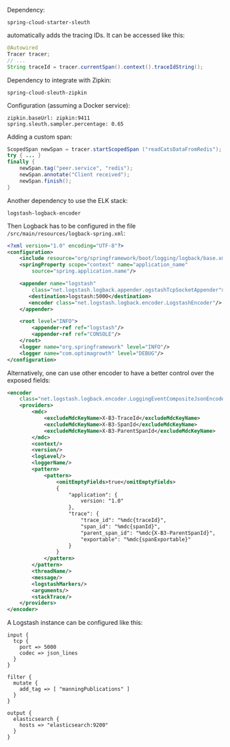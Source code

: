 Dependency:
```
spring-cloud-starter-sleuth
```
automatically adds the tracing IDs. It can be accessed like this:
```Java
@Autowired
Tracer tracer;
// ...
String traceId = tracer.currentSpan().context().traceIdString();
```
Dependency to integrate with Zipkin:
```
spring-cloud-sleuth-zipkin
```
Configuration (assuming a Docker service):
```
zipkin.baseUrl: zipkin:9411
spring.sleuth.sampler.percentage: 0.65
```
Adding a custom span:
```Java
ScopedSpan newSpan = tracer.startScopedSpan ("readCatsDataFromRedis"); 
try { ... }
finally {
	newSpan.tag("peer.service", "redis");
	newSpan.annotate("Client received");
	newSpan.finish();
}
```
Another dependency to use the ELK stack:
```
logstash-logback-encoder
```
Then Logback has to be configured in the file `/src/main/resources/logback-spring.xml`:
```XML
<?xml version="1.0" encoding="UTF-8"?>
<configuration>
    <include resource="org/springframework/boot/logging/logback/base.xml"/>
    <springProperty scope="context" name="application_name"  
	    source="spring.application.name"/>

    <appender name="logstash" 
	    class="net.logstash.logback.appender.ogstashTcpSocketAppender">
       <destination>logstash:5000</destination>
       <encoder class="net.logstash.logback.encoder.LogstashEncoder"/>
    </appender>

    <root level="INFO">
        <appender-ref ref="logstash"/>
        <appender-ref ref="CONSOLE"/>
    </root>
    <logger name="org.springframework" level="INFO"/>
    <logger name="com.optimagrowth" level="DEBUG"/>
</configuration>
```
Alternatively, one can use other encoder to have a better control over the exposed fields:
```XML
<encoder 
	class="net.logstash.logback.encoder.LoggingEventCompositeJsonEncoder">
    <providers>
        <mdc> 
            <excludeMdcKeyName>X-B3-TraceId</excludeMdcKeyName>
            <excludeMdcKeyName>X-B3-SpanId</excludeMdcKeyName>
            <excludeMdcKeyName>X-B3-ParentSpanId</excludeMdcKeyName>
        </mdc>
        <context/>
        <version/>
        <logLevel/>
        <loggerName/>
        <pattern>
            <pattern>
                <omitEmptyFields>true</omitEmptyFields>
                {
                    "application": {
                        version: "1.0"
                    },
                    "trace": {
                        "trace_id": "%mdc{traceId}",
                        "span_id": "%mdc{spanId}",
                        "parent_span_id": "%mdc{X-B3-ParentSpanId}",
                        "exportable": "%mdc{spanExportable}"
                    }
                }
            </pattern>
        </pattern>
        <threadName/>
        <message/>
        <logstashMarkers/>
        <arguments/> 
        <stackTrace/>
    </providers>
</encoder>
```
A Logstash instance can be configured like this:
```
input {
  tcp {
    port => 5000
    codec => json_lines
  }
}

filter {
  mutate {
    add_tag => [ "manningPublications" ]
  }
}

output {
  elasticsearch {
    hosts => "elasticsearch:9200"
  }
}
```